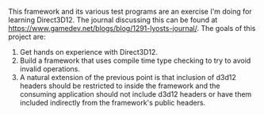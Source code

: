 This framework and its various test programs are an exercise I'm doing for learning Direct3D12.  The journal discussing this can be found at https://www.gamedev.net/blogs/blog/1291-lyosts-journal/.  The goals of this project are:
1. Get hands on experience with Direct3D12.
2. Build a framework that uses compile time type checking to try to avoid invalid operations.
3. A natural extension of the previous point is that inclusion of d3d12 headers should be restricted to inside the framework and the consuming application should not include d3d12 headers or have them included indirectly from the framework's public headers.